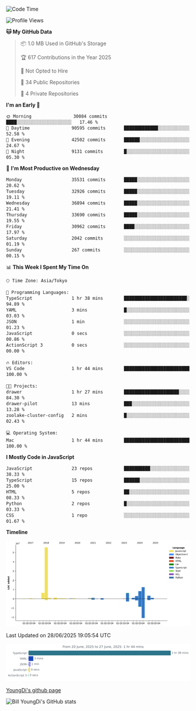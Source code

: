 <!--START_SECTION:waka-->
![Code Time](http://img.shields.io/badge/Code%20Time-1%2C338%20hrs%2044%20mins-blue)

![Profile Views](http://img.shields.io/badge/Profile%20Views-0-blue)

**🐱 My GitHub Data** 

> 📦 1.0 MB Used in GitHub's Storage 
 > 
> 🏆 617 Contributions in the Year 2025
 > 
> 🚫 Not Opted to Hire
 > 
> 📜 34 Public Repositories 
 > 
> 🔑 4 Private Repositories 
 > 
**I'm an Early 🐤** 

```text
🌞 Morning                30084 commits       ████░░░░░░░░░░░░░░░░░░░░░   17.46 % 
🌆 Daytime                90595 commits       █████████████░░░░░░░░░░░░   52.58 % 
🌃 Evening                42502 commits       ██████░░░░░░░░░░░░░░░░░░░   24.67 % 
🌙 Night                  9131 commits        █░░░░░░░░░░░░░░░░░░░░░░░░   05.30 % 
```
📅 **I'm Most Productive on Wednesday** 

```text
Monday                   35531 commits       █████░░░░░░░░░░░░░░░░░░░░   20.62 % 
Tuesday                  32926 commits       █████░░░░░░░░░░░░░░░░░░░░   19.11 % 
Wednesday                36894 commits       █████░░░░░░░░░░░░░░░░░░░░   21.41 % 
Thursday                 33690 commits       █████░░░░░░░░░░░░░░░░░░░░   19.55 % 
Friday                   30962 commits       ████░░░░░░░░░░░░░░░░░░░░░   17.97 % 
Saturday                 2042 commits        ░░░░░░░░░░░░░░░░░░░░░░░░░   01.19 % 
Sunday                   267 commits         ░░░░░░░░░░░░░░░░░░░░░░░░░   00.15 % 
```


📊 **This Week I Spent My Time On** 

```text
🕑︎ Time Zone: Asia/Tokyo

💬 Programming Languages: 
TypeScript               1 hr 38 mins        ████████████████████████░   94.89 % 
YAML                     3 mins              █░░░░░░░░░░░░░░░░░░░░░░░░   03.03 % 
JSON                     1 min               ░░░░░░░░░░░░░░░░░░░░░░░░░   01.23 % 
JavaScript               0 secs              ░░░░░░░░░░░░░░░░░░░░░░░░░   00.86 % 
ActionScript 3           0 secs              ░░░░░░░░░░░░░░░░░░░░░░░░░   00.00 % 

🔥 Editors: 
VS Code                  1 hr 44 mins        █████████████████████████   100.00 % 

🐱‍💻 Projects: 
drawer                   1 hr 27 mins        █████████████████████░░░░   84.30 % 
drawer-pilot             13 mins             ███░░░░░░░░░░░░░░░░░░░░░░   13.28 % 
zoolake-cluster-config   2 mins              █░░░░░░░░░░░░░░░░░░░░░░░░   02.43 % 

💻 Operating System: 
Mac                      1 hr 44 mins        █████████████████████████   100.00 % 
```

**I Mostly Code in JavaScript** 

```text
JavaScript               23 repos            ██████████░░░░░░░░░░░░░░░   38.33 % 
TypeScript               15 repos            ██████░░░░░░░░░░░░░░░░░░░   25.00 % 
HTML                     5 repos             ██░░░░░░░░░░░░░░░░░░░░░░░   08.33 % 
Python                   2 repos             █░░░░░░░░░░░░░░░░░░░░░░░░   03.33 % 
CSS                      1 repo              ░░░░░░░░░░░░░░░░░░░░░░░░░   01.67 % 
```



**Timeline**

![Lines of Code chart](https://raw.githubusercontent.com/Youngdi/Youngdi/master/assets/bar_graph.png)


 Last Updated on 28/06/2025 19:05:54 UTC
<!--END_SECTION:waka-->

![wakatime](./images/stat.svg)

[YoungDi's github page](https://youngdi.github.io)

![Bill YoungDi's GitHub stats](https://github-readme-stats.vercel.app/api?username=youngdi&count_private=true&show_icons=true)
